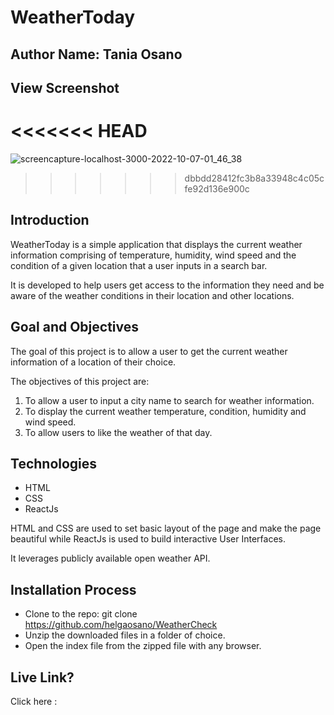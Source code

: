 # WeatherToday 
## Author Name: Tania Osano

## View Screenshot
<<<<<<< HEAD
=======
![screencapture-localhost-3000-2022-10-07-01_46_38](https://user-images.githubusercontent.com/110397844/194434185-8c51c24b-047c-4e9a-85a4-f3c15324712e.png)
>>>>>>> dbbdd28412fc3b8a33948c4c05cfe92d136e900c

## Introduction
WeatherToday is a simple application that displays the current weather information comprising of temperature, humidity, wind speed and the condition of a given location that a user inputs in a search bar.

It is developed to help users get access to the information they need and be aware of the weather conditions in their location and other locations.

## Goal and Objectives
The goal of this project is to allow a user to get the current weather information of a location of their choice.

The objectives of this project are:

1. To allow a user to input a city name to search for weather information.
2. To display the current weather temperature, condition, humidity and wind speed.
3. To allow users to like the weather of that day.

## Technologies
- HTML 
- CSS
- ReactJs

HTML and CSS are used to set basic layout of the page and make the page beautiful while ReactJs is used to build interactive User Interfaces.

It leverages publicly available open weather API.

## Installation Process

- Clone to the repo: git clone https://github.com/helgaosano/WeatherCheck
- Unzip the downloaded files in a folder of choice.
- Open the index file from the zipped file with any browser.

## Live Link?

Click here : 


